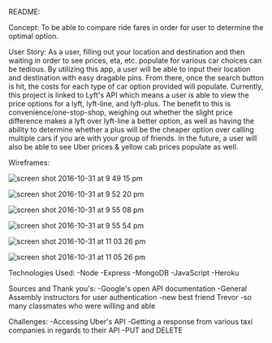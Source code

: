 README:

Concept: To be able to compare ride fares in order for user to determine the optimal option.

User Story: As a user, filling out your location and destination and then waiting in order to see prices, eta, etc. populate for various car choices can be tedious. By utilizing this app, a user will be able to input their location and destination with easy dragable pins. From there, once the search button is hit, the costs for each type of car option provided will populate. Currently, this project is linked to Lyft's API which means a user is able to view the price options for a lyft, lyft-line, and lyft-plus. The benefit to this is convenience/one-stop-shop, weighing out whether the slight price difference makes a lyft over lyft-line a better option, as well as having the ability to determine whether a plus will be the cheaper option over calling multiple cars if you are with your group of friends. In the future, a user will also be able to see Uber prices & yellow cab prices populate as well.

Wireframes:

![screen shot 2016-10-31 at 9 49 15 pm](https://git.generalassemb.ly/storage/user/34/files/e5966fa6-9fb3-11e6-800b-97a3abc23bd2)

![screen shot 2016-10-31 at 9 52 20 pm](https://git.generalassemb.ly/storage/user/34/files/904671f8-9fb4-11e6-96b1-5ad7cac25c83)

![screen shot 2016-10-31 at 9 55 08 pm](https://git.generalassemb.ly/storage/user/34/files/abc2dfc0-9fb4-11e6-8cb4-bfa803a689af)

![screen shot 2016-10-31 at 9 55 54 pm](https://git.generalassemb.ly/storage/user/34/files/c69eac5c-9fb4-11e6-88e8-6f2abcf22f25)

![screen shot 2016-10-31 at 11 03 26 pm](https://git.generalassemb.ly/storage/user/34/files/3764bbbc-9fbe-11e6-9226-5d7690f0c5b7)

![screen shot 2016-10-31 at 11 05 26 pm](https://git.generalassemb.ly/storage/user/34/files/37b1de58-9fc6-11e6-8f38-451bc42fda64)

Technologies Used:
-Node
-Express
-MongoDB
-JavaScript
-Heroku

Sources and Thank you's:
-Google's open API documentation
-General Assembly instructors for user authentication
-new best friend Trevor
-so many classmates who were willing and able

Challenges:
-Accessing Uber's API
-Getting a response from various taxi companies in regards to their API
-PUT and DELETE 
